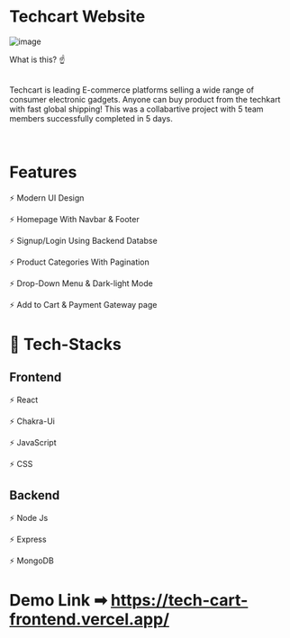 
# Techcart Website

![image](https://user-images.githubusercontent.com/91751062/202104887-c495ea37-1176-4847-8f86-21077cddc6bf.png) 

What is this? ☝️ 

</br> Techcart is leading E-commerce platforms selling a wide range of consumer electronic gadgets. Anyone can buy product from the techkart with fast global shipping! This was a collabartive project with 5 team members successfully completed in 5 days. 

</br> 


# Features 

⚡️ Modern UI Design 
</br> 

⚡️ Homepage With Navbar & Footer 
</br> 

⚡️ Signup/Login Using Backend Databse 
</br> 

⚡️ Product Categories With Pagination 
</br> 

⚡️ Drop-Down Menu & Dark-light Mode 
</br> 

⚡️ Add to Cart & Payment Gateway page 
</br> 

# 🎯 Tech-Stacks 

<h2>Frontend</h2> 

⚡️ React 
</br> 

⚡️ Chakra-Ui 
</br> 

⚡️ JavaScript 
</br> 

⚡️ CSS 
</br> 

<h2>Backend</h2> 

⚡️ Node Js 
</br>

⚡️ Express 
</br>

⚡️ MongoDB 
</br> 





# Demo Link ➡  https://tech-cart-frontend.vercel.app/
